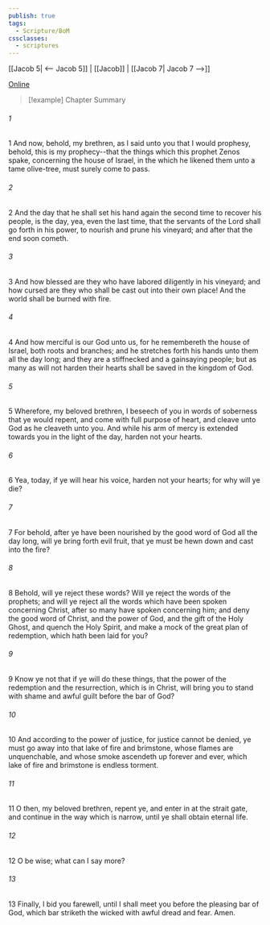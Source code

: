 ```yaml
---
publish: true
tags:
  - Scripture/BoM
cssclasses:
  - scriptures
---
```

[[Jacob 5| <-- Jacob 5]] | [[Jacob]] | [[Jacob 7| Jacob 7 -->]]

[Online](https://churchofjesuschrist.org/study/scriptures/bofm/jacob/6?lang=eng)

>[!example] Chapter Summary
>
###### 1
1 And now, behold, my brethren, as I said unto you that I would prophesy, behold, this is my prophecy--that the things which this prophet Zenos spake, concerning the house of Israel, in the which he likened them unto a tame olive-tree, must surely come to pass.
###### 2
2 And the day that he shall set his hand again the second time to recover his people, is the day, yea, even the last time, that the servants of the Lord shall go forth in his power, to nourish and prune his vineyard; and after that the end soon cometh.
###### 3
3 And how blessed are they who have labored diligently in his vineyard; and how cursed are they who shall be cast out into their own place! And the world shall be burned with fire.
###### 4
4 And how merciful is our God unto us, for he remembereth the house of Israel, both roots and branches; and he stretches forth his hands unto them all the day long; and they are a stiffnecked and a gainsaying people; but as many as will not harden their hearts shall be saved in the kingdom of God.
###### 5
5 Wherefore, my beloved brethren, I beseech of you in words of soberness that ye would repent, and come with full purpose of heart, and cleave unto God as he cleaveth unto you. And while his arm of mercy is extended towards you in the light of the day, harden not your hearts.
###### 6
6 Yea, today, if ye will hear his voice, harden not your hearts; for why will ye die?
###### 7
7 For behold, after ye have been nourished by the good word of God all the day long, will ye bring forth evil fruit, that ye must be hewn down and cast into the fire?
###### 8
8 Behold, will ye reject these words? Will ye reject the words of the prophets; and will ye reject all the words which have been spoken concerning Christ, after so many have spoken concerning him; and deny the good word of Christ, and the power of God, and the gift of the Holy Ghost, and quench the Holy Spirit, and make a mock of the great plan of redemption, which hath been laid for you?
###### 9
9 Know ye not that if ye will do these things, that the power of the redemption and the resurrection, which is in Christ, will bring you to stand with shame and awful guilt before the bar of God?
###### 10
10 And according to the power of justice, for justice cannot be denied, ye must go away into that lake of fire and brimstone, whose flames are unquenchable, and whose smoke ascendeth up forever and ever, which lake of fire and brimstone is endless torment.
###### 11
11 O then, my beloved brethren, repent ye, and enter in at the strait gate, and continue in the way which is narrow, until ye shall obtain eternal life.
###### 12
12 O be wise; what can I say more?
###### 13
13 Finally, I bid you farewell, until I shall meet you before the pleasing bar of God, which bar striketh the wicked with awful dread and fear. Amen.



